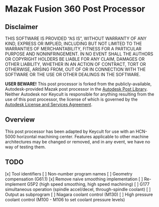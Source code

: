 # Mazak Fusion 360 Post Processor

## Disclaimer

THIS SOFTWARE IS PROVIDED “AS IS”, WITHOUT WARRANTY OF ANY KIND, EXPRESS OR IMPLIED, INCLUDING BUT NOT LIMITED TO THE WARRANTIES OF MERCHANTABILITY, FITNESS FOR A PARTICULAR PURPOSE AND NONINFRINGEMENT. IN NO EVENT SHALL THE AUTHORS OR COPYRIGHT HOLDERS BE LIABLE FOR ANY CLAIM, DAMAGES OR OTHER LIABILITY, WHETHER IN AN ACTION OF CONTRACT, TORT OR OTHERWISE, ARISING FROM, OUT OF OR IN CONNECTION WITH THE SOFTWARE OR THE USE OR OTHER DEALINGS IN THE SOFTWARE.

**USER BEWARE!** This post processor is forked from the publicly-available, Autodesk-provided Mazak post processor in the [Autodesk Post Library](https://cam.autodesk.com/hsmposts). Neither Autodesk nor Keycult is responsible for anything resulting from the use of this post processor, the license of which is governed by the [Autodesk License and Services Agreement](https://www.autodesk.com/company/legal-notices-trademarks/software-license-agreements-legacy). 

## Overview

This post processor has been adapted by Keycult for use with an HCN-5000 horizontal machining center. Features applicable to other machine architectures may be changed or removed, and in any event, we have no way of testing them.

## TODO

[x] Tool identifiers
[ ] Non-number program names
[ ] Geometry compensation (G61.1)
[x] Remove naive smoothing implementation
[ ] Re-implement G5P2 (high speed smoothing, high speed machining)
[ ] G177 simultaneous operation (spindle accel/decel, through-spindle coolant)
[ ] Output as subprogram
[ ] Niagara coolant control (M130)
[ ] High pressure coolant control (M100 - M106 to set coolant pressure levels)
